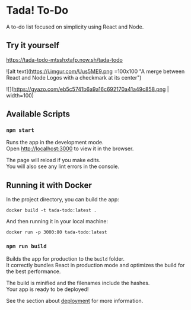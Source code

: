 # Tada! To-Do
A to-do list focused on simplicity using React and Node.

## Try it yourself

https://tada-todo-mtsshxtafp.now.sh/tada-todo

![alt text](https://i.imgur.com/Uus5ME9.png =100x100 "A merge between React and Node Logos with a checkmark at its center")

![](https://gyazo.com/eb5c5741b6a9a16c692170a41a49c858.png | width=100)

## Available Scripts

### `npm start`

Runs the app in the development mode.<br>
Open [http://localhost:3000](http://localhost:3000) to view it in the browser.

The page will reload if you make edits.<br>
You will also see any lint errors in the console.

## Running it with Docker

In the project directory, you can build the app:
```Docker
docker build -t tada-todo:latest .
```

And then running it in your local machine:
```Docker
docker run -p 3000:80 tada-todo:latest
```

### `npm run build`

Builds the app for production to the `build` folder.<br>
It correctly bundles React in production mode and optimizes the build for the best performance.

The build is minified and the filenames include the hashes.<br>
Your app is ready to be deployed!

See the section about [deployment](https://facebook.github.io/create-react-app/docs/deployment) for more information.
